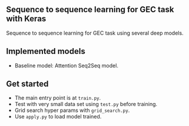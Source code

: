 ## Sequence to sequence learning for GEC task with Keras
Sequence to sequence learning for GEC task using several deep models.

## Implemented models
- Baseline model: Attention Seq2Seq model.

## Get started
- The main entry point is at `train.py`.
- Test with very small data set using `test.py` before training.
- Grid search hyper params with `grid_search.py`.
- Use `apply.py` to load model trained.
